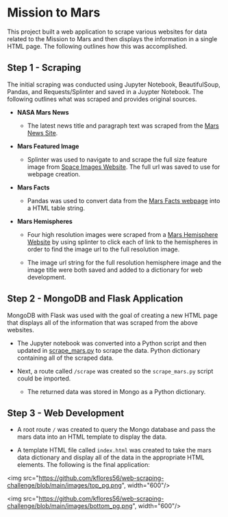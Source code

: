 # Mission to Mars

This project built a web application to scrape various websites for data related to the Mission to Mars and then displays the information in a single HTML page. The following outlines how this was accomplished.

## Step 1 - Scraping

The initial scraping was conducted using Jupyter Notebook, BeautifulSoup, Pandas, and Requests/Splinter and saved in a Juypter Notebook. The following outlines what was scraped and provides original sources.

* **NASA Mars News**

    * The latest news title and paragraph text was scraped from the [Mars News Site](https://redplanetscience.com/).

* **Mars Featured Image**

    * Splinter was used to navigate to and scrape the full size feature image from [Space Images Website](https://spaceimages-mars.com). The full url was saved to use for webpage creation. 

* **Mars Facts**

    * Pandas was used to convert data from the [Mars Facts webpage](https://galaxyfacts-mars.com) into a HTML table string.  

* **Mars Hemispheres**

    * Four high resolution images were scraped from a [Mars Hemisphere Website](https://marshemispheres.com/) by using splinter to click each of link to the hemispheres in order to find the image url to the full resolution image. 

    * The image url string for the full resolution hemisphere image and the image title were both saved and added to a dictionary for web development. 

## Step 2 - MongoDB and Flask Application

MongoDB with Flask was used with the goal of creating a new HTML page that displays all of the information that was scraped from the above websites.

* The Jupyter notebook was converted into a Python script and then updated in [scrape_mars.py](https://github.com/kflores56/web-scraping-challenge/blob/main/scrape_mars.py) to scrape the data.  Python dictionary containing all of the scraped data.

* Next, a route called `/scrape`  was created so the  `scrape_mars.py` script could be imported.

  * The returned data was stored in Mongo as a Python dictionary.

## Step 3 - Web Development

*  A root route `/` was created to query the Mongo database and pass the mars data into an HTML template to display the data.

* A template HTML file called `index.html` was created to take the mars data dictionary and display all of the data in the appropriate HTML elements. The following is the final application: 

<img src="https://github.com/kflores56/web-scraping-challenge/blob/main/images/top_pg.png", width="600"/> 

<img src="https://github.com/kflores56/web-scraping-challenge/blob/main/images/bottom_pg.png", width="600"/> 

